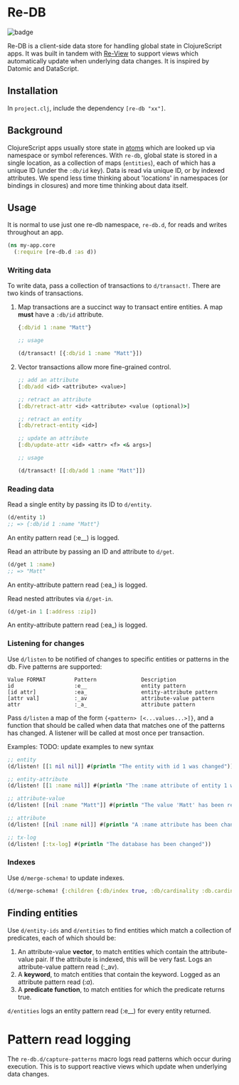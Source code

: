 # Re-DB

![badge](https://img.shields.io/clojars/v/re-db.svg)

Re-DB is a client-side data store for handling global state in ClojureScript apps. It was built in tandem with [Re-View](https://www.github.com/mhuebert/re-view) to support views which automatically update when underlying data changes. It is inspired by Datomic and DataScript.

## Installation

In `project.clj`, include the dependency `[re-db "xx"]`.

## Background

ClojureScript apps usually store state in [atoms](https://www.re-view.io/docs/explainers/atoms) which are looked up via namespace or symbol references. With `re-db`, global state is stored in a single location, as a collection of maps (`entities`), each of which has a unique ID (under the `:db/id` key). Data is read via unique ID, or by indexed attributes. We spend less time thinking about 'locations' in namespaces (or bindings in closures) and more time thinking about data itself.

## Usage

It is normal to use just one re-db namespace, `re-db.d`, for reads and writes throughout an app.

```clj
(ns my-app.core
  (:require [re-db.d :as d))
```

### Writing data

To write data, pass a collection of transactions to `d/transact!`. There are two kinds of transactions.

1. Map transactions are a succinct way to transact entire entities. A map __must__ have a `:db/id` attribute.

    ```clj
    {:db/id 1 :name "Matt"}

    ;; usage

    (d/transact! [{:db/id 1 :name "Matt"}])
    ```

2. Vector transactions allow more fine-grained control.

    ```clj
    ;; add an attribute
    [:db/add <id> <attribute> <value>]

    ;; retract an attribute
    [:db/retract-attr <id> <attribute> <value (optional)>]

    ;; retract an entity
    [:db/retract-entity <id>]

    ;; update an attribute
    [:db/update-attr <id> <attr> <f> <& args>]

    ;; usage

    (d/transact! [[:db/add 1 :name "Matt"]])

    ```

### Reading data

Read a single entity by passing its ID to `d/entity`.

```clj
(d/entity 1)
;; => {:db/id 1 :name "Matt"}
```

An entity pattern read (:e__) is logged.

Read an attribute by passing an ID and attribute to `d/get`.

```clj
(d/get 1 :name)
;; => "Matt"
```

An entity-attribute pattern read (:ea\_) is logged.

Read nested attributes via `d/get-in`.

```clj
(d/get-in 1 [:address :zip])
```

An entity-attribute pattern read (:ea_) is logged.

### Listening for changes

Use `d/listen` to be notified of changes to specific entities or patterns in the db. Five patterns are supported:

    Value FORMAT         Pattern              Description
    id                   :e__                 entity pattern
    [id attr]            :ea_                 entity-attribute pattern
    [attr val]           :_av                 attribute-value pattern
    attr                 :_a_                 attribute pattern
   



Pass `d/listen` a map of the form `{<pattern> [<...values...>]}`, and a function that should be called when data that matches one of the patterns has changed. A listener will be called at most once per transaction.

Examples:
TODO: update examples to new syntax

```clj
;; entity
(d/listen! [[1 nil nil]] #(println "The entity with id 1 was changed"))

;; entity-attribute
(d/listen! [[1 :name nil]] #(println "The :name attribute of entity 1 was changed"))

;; attribute-value
(d/listen! [[nil :name "Matt"]] #(println "The value 'Matt' has been removed or added to the :name attribute of an entity"))

;; attribute
(d/listen! [[nil :name nil]] #(println "A :name attribute has been changed"))

;; tx-log
(d/listen! [:tx-log] #(println "The database has been changed"))
```

### Indexes

Use `d/merge-schema!` to update indexes.

```clj
(d/merge-schema! {:children {:db/index true, :db/cardinality :db.cardinality/many}})
```

## Finding entities

Use `d/entity-ids` and `d/entities` to find entities which match a collection of predicates, each of which should be:

1. An attribute-value **vector**, to match entities which contain the attribute-value pair. If the attribute is indexed, this will be very fast. Logs an attribute-value pattern read (:_av).
2. A **keyword**, to match entities that contain the keyword. Logged as an attribute pattern read (:_a_).
3. A **predicate function**, to match entities for which the predicate returns true.

`d/entities` logs an entity pattern read (:e__) for every entity returned.

# Pattern read logging

The `re-db.d/capture-patterns` macro logs read patterns which occur during execution. This is to support reactive views which update when underlying data changes.
